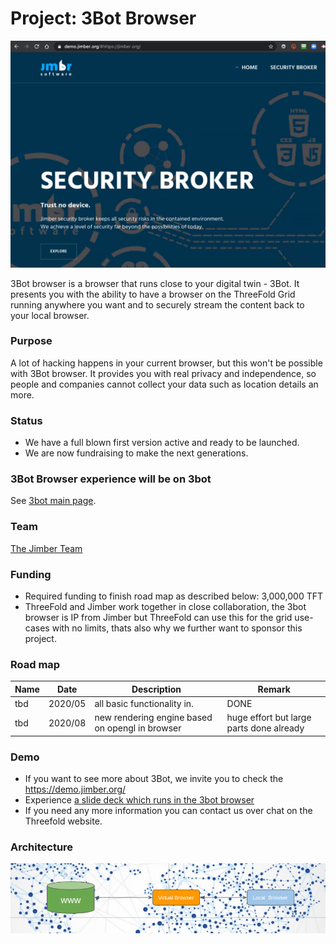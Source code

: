 # Project: 3Bot Browser

![](./img/jimber_browser.png)

3Bot browser is a browser that runs close to your digital twin - 3Bot. It presents you with the ability to have a browser on the ThreeFold Grid running anywhere you want and to securely stream the content back to your local browser.  

### Purpose

A lot of hacking happens in your current browser, but this won't be possible with 3Bot browser. It provides you with real privacy and independence, so people and companies cannot collect your data such as location details an more.

### Status

- We have a full blown first version active and ready to be launched.
- We are now fundraising to make the next generations.

### 3Bot Browser experience will be on 3bot

See [3bot main page](3botproj).

### Team

[The Jimber Team](https://www.jimber.org/contact.html)

### Funding

- Required funding to finish road map as described below: 3,000,000 TFT
- ThreeFold and Jimber work together in close collaboration, the 3bot browser is IP from Jimber but ThreeFold can use this for the grid use-cases with no limits, thats also why we further want to sponsor this project.

### Road map

| Name         | Date   | Description | Remark |
|:-------------|--------|-------------|-----------------|
| tbd |  2020/05 | all basic functionality in. | DONE |
| tbd |  2020/08 | new rendering engine based on opengl in browser | huge effort but large parts done already |

### Demo

- If you want to see more about 3Bot, we invite you to check the https://demo.jimber.org/
- Experience [a slide deck which runs in the 3bot browser](https://demo.jimber.org/#https://docs.google.com/presentation/d/e/2PACX-1vTl6h1bwIiurjbvUlK5Agce0cijBuEu7meCPNDHLArfr5wAHbaOC0X6fUoyVJAncAzD4PLMsA55E9xc/pub?start=false&loop=false&delayms=3000&slide=id.g71c168e374_0_7573)
- If you need any more information you can contact us over chat on the Threefold website.

### Architecture

![](./img/3botbrowser.png)
